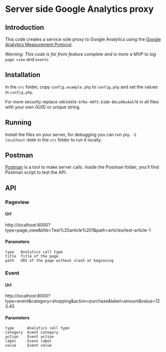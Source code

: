 # Server side Google Analytics proxy

## Introduction
This code creates a service side proxy to Google Analytics using the [Google Analytics Measurement Protocol](https://developers.google.com/analytics/devguides/collection/protocol/v1/devguide).

_Warning: This code is far from feature complete and is more a MVP to log `page view` and `events`_

## Installation
In the `src` folder, copy `config.example.php` to `config.php` and set the values in `config.php`.

For more security replace `e0b3d458-b76e-40f5-b186-86ca96a4a578` in all files with your own GUID or unique string.

## Running
Install the files on your server, for debugging you can run `php -S localhost:8000` in the `src` folder to run it locally.

## Postman
[Postman](https://www.getpostman.com/) is a tool to make server calls. Inside the Postman folder, you'll find Postman script to test the API.

## API

### Pageview

#### Url
http://localhost:8000?type=page_view&title=Test%20article%201&path=articles/test-article-1

#### Parameters
```
type   Analytics call type
title  Title of the page
path   URI of the page without slash at beginning
```

### Event

#### Url
http://localhost:8000?type=event&category=shopping&action=purchase&label=amount&value=123.45

#### Parameters
```
type      Analytics call type
category  Event category
action    Event action
label     Event label
value     Event value
```
